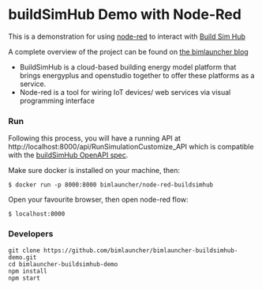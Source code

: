 # buildSimHub Demo with Node-Red

This is a demonstration for using [node-red](http://www.nodered.com) to interact with [Build Sim Hub](http://buildsim.io)

A complete overview of the project can be found on [the bimlauncher blog](https://www.bimlauncher.com/new-blog/2018/3/31/buildsimhub-an-agile-environmental-analysis-workflow)

- BuildSimHub is a cloud-based building energy model platform that brings energyplus and openstudio together to offer these platforms as a service.
- Node-red is a tool for wiring IoT devices/ web services via visual programming interface


### Run

Following this process, you will have a running API at http://localhost:8000/api/RunSimulationCustomize_API which is compatible with the [buildSimHub OpenAPI spec](https://raw.githubusercontent.com/weilix88/buildsimhub_python_api/master/bsh_openapi.yaml).

Make sure docker is installed on your machine, then:
```
$ docker run -p 8000:8000 bimlauncher/node-red-buildsimhub
```

Open your favourite browser, then open node-red flow:
```
$ localhost:8000
```

### Developers

```
git clone https://github.com/bimlauncher/bimlauncher-buildsimhub-demo.git
cd bimlauncher-buildsimhub-demo
npm install
npm start
```